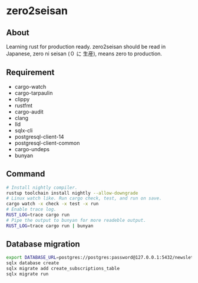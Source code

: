 # zero2seisan

## About

Learning rust for production ready. zero2seisan should be read in Japanese, zero ni seisan (０ に 生産), means zero to production.

## Requirement

- cargo-watch
- cargo-tarpaulin
- clippy
- rustfmt
- cargo-audit
- clang
- lld
- sqlx-cli
- postgresql-client-14
- postgresql-client-common
- cargo-undeps
- bunyan

## Command

```sh
# Install nightly compiler.
rustup toolchain install nightly --allow-downgrade
# Linux watch like. Run cargo check, test, and run on save.
cargo watch -x check -x test -x run
# Enable trace log.
RUST_LOG=trace cargo run
# Pipe the output to bunyan for more readeble output.
RUST_LOG=trace cargo run | bunyan
```

## Database migration

```sh
export DATABASE_URL=postgres://postgres:password@127.0.0.1:5432/newsletter
sqlx database create
sqlx migrate add create_subscriptions_table
sqlx migrate run
```
